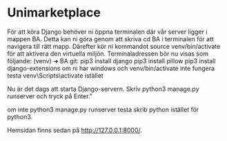 # Unimarketplace
För att köra Django behöver ni öppna terminalen där vår server ligger i mappen BA. Detta kan ni göra genom att skriva cd BA i terminalen för att navigera till rätt mapp. Därefter kör ni kommandot source venv/bin/activate för att aktivera den virtuella miljön. Terminaladressen bör nu visas som följande:  (venv) ➜  BA git:
pip3 install django
pip3 install pillow
pip3 install django-extensions
om ni har windows och venv/bin/activate inte fungera testa venv\Scripts\activate istället

Nu är det dags att starta Django-servern. Skriv python3 manage.py runserver och tryck på Enter."

om inte  python3 manage.py runserver testa skrib python istället för python3.

Hemsidan finns sedan på http://127.0.0.1:8000/.



